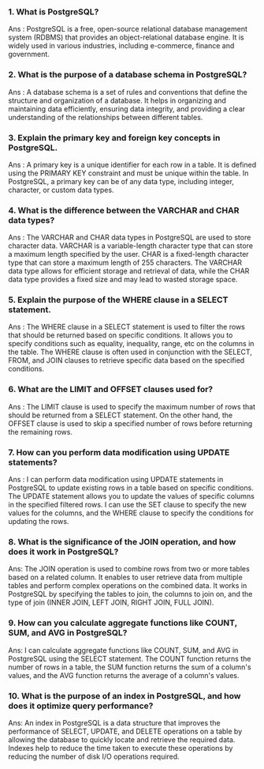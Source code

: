 ### 1. What is PostgreSQL?

Ans : PostgreSQL is a free, open-source relational database management system (RDBMS) that provides an object-relational database engine. It is widely used in various industries, including e-commerce, finance and government.

### 2. What is the purpose of a database schema in PostgreSQL?

Ans : A database schema is a set of rules and conventions that define the structure and organization of a database. It helps in organizing and maintaining data efficiently, ensuring data integrity, and providing a clear understanding of the relationships between different tables.

### 3. Explain the primary key and foreign key concepts in PostgreSQL.

Ans : A primary key is a unique identifier for each row in a table. It is defined using the PRIMARY KEY constraint and must be unique within the table. In PostgreSQL, a primary key can be of any data type, including integer, character, or custom data types.

### 4. What is the difference between the VARCHAR and CHAR data types?

Ans : The VARCHAR and CHAR data types in PostgreSQL are used to store character data. VARCHAR is a variable-length character type that can store a maximum length specified by the user. CHAR is a fixed-length character type that can store a maximum length of 255 characters. The VARCHAR data type allows for efficient storage and retrieval of data, while the CHAR data type provides a fixed size and may lead to wasted storage space.

### 5. Explain the purpose of the WHERE clause in a SELECT statement.

Ans : The WHERE clause in a SELECT statement is used to filter the rows that should be returned based on specific conditions. It allows you to specify conditions such as equality, inequality, range, etc on the columns in the table. The WHERE clause is often used in conjunction with the SELECT, FROM, and JOIN clauses to retrieve specific data based on the specified conditions.

### 6. What are the LIMIT and OFFSET clauses used for?

Ans : The LIMIT clause is used to specify the maximum number of rows that should be returned from a SELECT statement. On the other hand, the OFFSET clause is used to skip a specified number of rows before returning the remaining rows.

### 7. How can you perform data modification using UPDATE statements?

Ans : I can perform data modification using UPDATE statements in PostgreSQL to update existing rows in a table based on specific conditions. The UPDATE statement allows you to update the values of specific columns in the specified filtered rows. I can use the SET clause to specify the new values for the columns, and the WHERE clause to specify the conditions for updating the rows.

### 8. What is the significance of the JOIN operation, and how does it work in PostgreSQL?

Ans: The JOIN operation is used to combine rows from two or more tables based on a related column. It enables to user retrieve data from multiple tables and perform complex operations on the combined data. It works in PostgreSQL by specifying the tables to join, the columns to join on, and the type of join (INNER JOIN, LEFT JOIN, RIGHT JOIN, FULL JOIN).

### 9. How can you calculate aggregate functions like COUNT, SUM, and AVG in PostgreSQL?

Ans: I can calculate aggregate functions like COUNT, SUM, and AVG in PostgreSQL using the SELECT statement. The COUNT function returns the number of rows in a table, the SUM function returns the sum of a column's values, and the AVG function returns the average of a column's values.

### 10. What is the purpose of an index in PostgreSQL, and how does it optimize query performance?

Ans: An index in PostgreSQL is a data structure that improves the performance of SELECT, UPDATE, and DELETE operations on a table by allowing the database to quickly locate and retrieve the required data. Indexes help to reduce the time taken to execute these operations by reducing the number of disk I/O operations required.
